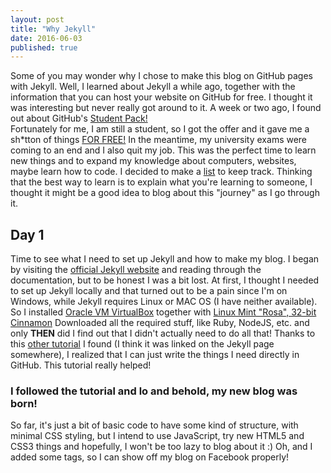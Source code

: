 ```yaml
---
layout: post
title: "Why Jekyll"
date: 2016-06-03
published: true
---
```

Some of you may wonder why I chose to make this blog on GitHub pages with Jekyll. Well, I learned about Jekyll a while ago, together with the information that you can host your website on GitHub for free. I thought it was interesting but never really got around to it. A week or two ago, I found out about GitHub's <a href="https://education.github.com/pack">Student Pack!</a><br>
Fortunately for me, I am still a student, so I got the offer and it gave me a sh*tton of things <a href="https://media.giphy.com/media/dARUXSVNXc5Da/giphy.gif">FOR FREE!</a> In the meantime, my university exams were coming to an end and I also quit my job. This was the perfect time to learn new things and to expand my knowledge about computers, websites, maybe learn how to code. I decided to make a <a href="https://www.instagram.com/p/BF9CtZXhEYh/?taken-by=g33k.mk">list</a> to keep track. Thinking that the best way to learn is to explain what you're learning to someone, I thought it might be a good idea to blog about this "journey" as I go through it.
<h2> Day 1</h2>
Time to see what I need to set up Jekyll and how to make my blog. I began by visiting the <a href="https://jekyllrb.com/">official Jekyll website</a> and reading through the documentation, but to be honest I was a bit lost. At first, I thought I needed to set up Jekyll locally and that turned out to be a pain since I'm on Windows, while Jekyll requires Linux or MAC OS (I have neither available). So I installed <a href="https://www.virtualbox.org/">Oracle VM VirtualBox</a> together with <a href="https://www.linuxmint.com/edition.php?id=203">Linux Mint "Rosa", 32-bit Cinnamon</a> Downloaded all the required stuff, like Ruby, NodeJS, etc. and only <b>THEN</b> did I find out that I didn't actually need to do all that! Thanks to this <a href="http://jmcglone.com/guides/github-pages/">other tutorial</a> I found (I think it was linked on the Jekyll page somewhere), I realized that I can just write the things I need directly in GitHub. This tutorial really helped! <br>
<h3>I followed the tutorial and lo and behold, my new blog was born!</h3>
So far, it's just a bit of basic code to have some kind of structure, with minimal CSS styling, but I intend to use JavaScript, try new HTML5 and CSS3 things and hopefully, I won't be too lazy to blog about it :)
Oh, and I added some tags, so I can show off my blog on Facebook properly!
